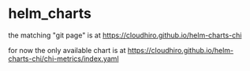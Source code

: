 # helm_charts

the matching "git page" is at https://cloudhiro.github.io/helm-charts-chi

for now the only available chart is at https://cloudhiro.github.io/helm-charts-chi/chi-metrics/index.yaml

